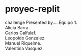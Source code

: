 # proyec-replit
 challenge
 Presented by.....Equipo 1.<br>
 Alicia Barra.<br>
 Carlos Calfulaf.<br>
 Leopoldo Gonzalez.<br>
 Manuel Riquelme.<br>
 Valentina Vasquez.
